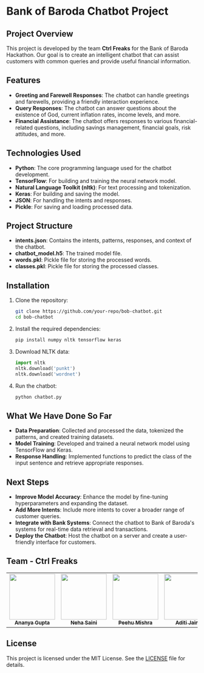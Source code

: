 # Bank of Baroda Chatbot Project

## Project Overview

This project is developed by the team **Ctrl Freaks** for the Bank of Baroda Hackathon. Our goal is to create an intelligent chatbot that can assist customers with common queries and provide useful financial information.

## Features

- **Greeting and Farewell Responses**: The chatbot can handle greetings and farewells, providing a friendly interaction experience.
- **Query Responses**: The chatbot can answer questions about the existence of God, current inflation rates, income levels, and more.
- **Financial Assistance**: The chatbot offers responses to various financial-related questions, including savings management, financial goals, risk attitudes, and more.

## Technologies Used

- **Python**: The core programming language used for the chatbot development.
- **TensorFlow**: For building and training the neural network model.
- **Natural Language Toolkit (nltk)**: For text processing and tokenization.
- **Keras**: For building and saving the model.
- **JSON**: For handling the intents and responses.
- **Pickle**: For saving and loading processed data.

## Project Structure

- **intents.json**: Contains the intents, patterns, responses, and context of the chatbot.
- **chatbot_model.h5**: The trained model file.
- **words.pkl**: Pickle file for storing the processed words.
- **classes.pkl**: Pickle file for storing the processed classes.

## Installation

1. Clone the repository:
    ```bash
    git clone https://github.com/your-repo/bob-chatbot.git
    cd bob-chatbot
    ```

2. Install the required dependencies:
    ```bash
    pip install numpy nltk tensorflow keras
    ```

3. Download NLTK data:
    ```python
    import nltk
    nltk.download('punkt')
    nltk.download('wordnet')
    ```

4. Run the chatbot:
    ```bash
    python chatbot.py
    ```

## What We Have Done So Far

- **Data Preparation**: Collected and processed the data, tokenized the patterns, and created training datasets.
- **Model Training**: Developed and trained a neural network model using TensorFlow and Keras.
- **Response Handling**: Implemented functions to predict the class of the input sentence and retrieve appropriate responses.

## Next Steps

- **Improve Model Accuracy**: Enhance the model by fine-tuning hyperparameters and expanding the dataset.
- **Add More Intents**: Include more intents to cover a broader range of customer queries.
- **Integrate with Bank Systems**: Connect the chatbot to Bank of Baroda's systems for real-time data retrieval and transactions.
- **Deploy the Chatbot**: Host the chatbot on a server and create a user-friendly interface for customers.

## Team - Ctrl Freaks

 <table>
  <p align="center">
  <tr>
    <td align="center"><a href="https://github.com/ananyag309"><img src="https://avatars.githubusercontent.com/u/145869907?v=4" width="120px;" alt=""/><br/><sub><b>Ananya Gupta</b></sub></a></td>
    <td align="center"><a href="https://github.com/neha23nov"><img src="https://avatars.githubusercontent.com/u/145911161?v=4" width="120px;" alt=""/><br/><sub><b>Neha Saini</b></sub></a></td>
    <td align="center"><a href="https://github.com/Peehu1308"><img src="https://avatars.githubusercontent.com/u/145141126?v=4" width="120px;" alt=""/><br/><sub><b>Peehu Mishra</b></sub></a></td>
    <td align="center"><a href="https://github.com/Aditijainnn"><img src="https://avatars.githubusercontent.com/u/144632601?v=4" width="120px;" alt=""/><br/><sub><b>Aditi Jain</b></sub></a></td>
 </tr>

   </p>
 </table>
 
## License

This project is licensed under the MIT License. See the [LICENSE](LICENSE) file for details.
